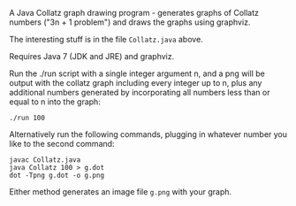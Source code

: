 A Java Collatz graph drawing program - generates graphs of Collatz numbers ("3n + 1 problem") and draws the graphs using graphviz.

The interesting stuff is in the file `Collatz.java` above.

Requires Java 7 (JDK and JRE) and graphviz.

Run the ./run script with a single integer argument n, and a png will be output with the collatz graph including every integer up to n, plus any additional numbers generated by incorporating all numbers less than or equal to n into the graph:

    ./run 100

Alternatively run the following commands, plugging in whatever number you like to the second command:

    javac Collatz.java
    java Collatz 100 > g.dot
    dot -Tpng g.dot -o g.png

Either method generates an image file `g.png` with your graph.
